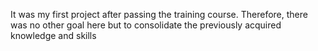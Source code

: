It was my first project after passing the training course. Therefore, there was
no other goal here but to consolidate the previously acquired knowledge and
skills

